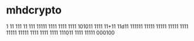 
# mhdcrypto
1
11
111
11
111
11111
1111
1111
1111
101011
1111
11+11
11d11
111111
11111
11111
11111
1111
11111
11111
1111
1111
1111
111011
1111
11111
000100
